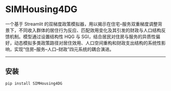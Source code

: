 # SIMHousing4DG

一个基于 Streamlit 的双梯度政策模拟器，用以揭示在住宅–服务双重梯度调整背景下，不同收入群体的居住行为反应、匹配效用变化及其引发的财政与人口结构反馈机制。模型通过设置结构性 HQG 与 SGI，结合居民对住房与服务的异质性偏好，动态模拟多类政策路径对居住效用、人口空间重构和财政支出结构的系统性影响，实现“住房–服务–人口–财政”四元系统的耦合演进。

---

## 安装

```bash
pip install SIMHousing4DG

